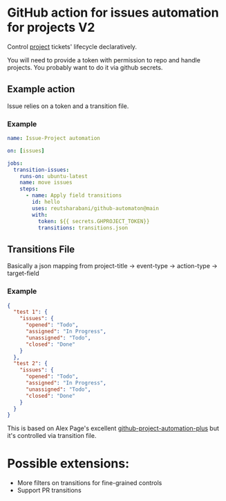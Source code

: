 # GitHub action for issues automation for projects V2

Control [project](https://docs.github.com/en/issues/planning-and-tracking-with-projects/learning-about-projects/about-projects) tickets' lifecycle declaratively.

You will need to provide a token with permission to repo and handle projects.
You probably want to do it via github secrets.

## Example action
Issue relies on a token and a transition file.
### Example
```yml
name: Issue-Project automation

on: [issues]

jobs:
  transition-issues:
    runs-on: ubuntu-latest
    name: move issues
    steps:
      - name: Apply field transitions
        id: hello
        uses: reutsharabani/github-automaton@main
        with:
          token: ${{ secrets.GHPROJECT_TOKEN}}
          transitions: transitions.json
```

## Transitions File
Basically a json mapping from project-title -> event-type -> action-type -> target-field
### Example
```json
{
  "test 1": {
    "issues": {
      "opened": "Todo",
      "assigned": "In Progress",
      "unassigned": "Todo",
      "closed": "Done"
    }
  },
  "test 2": {
    "issues": {
      "opened": "Todo",
      "assigned": "In Progress",
      "unassigned": "Todo",
      "closed": "Done"
    }
  }
}
```
This is based on Alex Page's excellent [github-project-automation-plus](https://github.com/alex-page/github-project-automation-plus) but it's controlled via transition file.


# Possible extensions:

- More filters on transitions for fine-grained controls
- Support PR transitions
